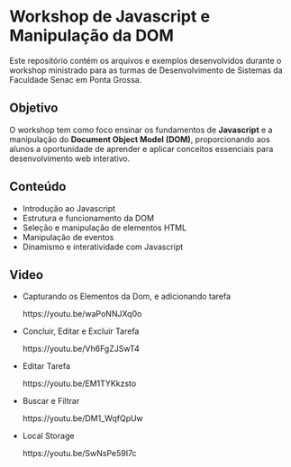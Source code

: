 <h1>Workshop de Javascript e Manipulação da DOM</h1>

<p>Este repositório contém os arquivos e exemplos desenvolvidos durante o workshop ministrado para as turmas de Desenvolvimento de Sistemas da Faculdade Senac em Ponta Grossa.</p>

<h2>Objetivo</h2>
<p>O workshop tem como foco ensinar os fundamentos de <strong>Javascript</strong> e a manipulação do <strong>Document Object Model (DOM)</strong>, proporcionando aos alunos a oportunidade de aprender e aplicar conceitos essenciais para desenvolvimento web interativo.</p>

<h2>Conteúdo</h2>
<ul>
  <li>Introdução ao Javascript</li>
  <li>Estrutura e funcionamento da DOM</li>
  <li>Seleção e manipulação de elementos HTML</li>
  <li>Manipulação de eventos</li>
  <li>Dinamismo e interatividade com Javascript</li>
</ul>

<h2>Video</h2>

<ul>
  <li><p>Capturando os Elementos da Dom, e adicionando tarefa</p>
  https://youtu.be/waPoNNJXq0o
  </li>
  <li><p>Concluir, Editar e Excluir Tarefa</p>
 https://youtu.be/Vh6FgZJSwT4
  </li>
  <li><p>Editar Tarefa</p>
    https://youtu.be/EM1TYKkzsto
  </li>
 <li><p>Buscar e Filtrar</p>
  https://youtu.be/DM1_WqfQpUw
  </li>
 <li><p>Local Storage</p>
  https://youtu.be/SwNsPe59I7c
  </li>




</ul>
